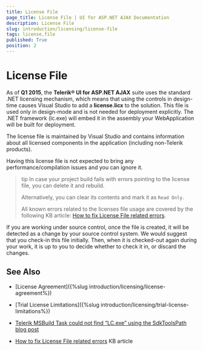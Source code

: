 ```yaml
---
title: License File
page_title: License File | UI for ASP.NET AJAX Documentation
description: License File
slug: introduction/licensing/license-file
tags: license,file
published: True
position: 2
---
```


# License File



As of **Q1 2015**, the **Telerik® UI for ASP.NET AJAX** suite	uses the standard .NET licensing mechanism, which means that using the controls in design-time	causes Visual Studio to add a **license.licx** to the solution.	This file is used only in design-mode and is not needed for deployment explicitly. The .NET framework (lc.exe) will	embed it in the assembly your WebApplication will be built for deployment.

The license file is maintained by Visual Studio and contains information about all licensed components in the application (including non-Telerik products).

Having this license file is not expected to bring any performance/compilation issues and you can ignore it.

>tip In case your project build fails with errors pointing to the license file, you can delete it and rebuild. 
>
>Alternatively, you can clear its contents and mark it as `Read Only`.
>
>All known errors related to the licenses file usage are covered by the following KB article: [How to fix License File related errors](https://www.telerik.com/support/kb/aspnet-ajax/details/how-to-fix-license-file-related-errors).


If you are working under source control, once the file is created, it will be detected as a change by your source control system.	We would suggest that you check-in this file initially. Then, when it is checked-out again during your work,	it is up to you to decide whether to check it in, or discard the changes.

## See Also

 * [License Agreement]({%slug introduction/licensing/license-agreement%})

 * [Trial License Limitations]({%slug introduction/licensing/trial-license-limitations%})

 * [Telerik MSBuild Task could not find “LC.exe” using the SdkToolsPath blog post](http://www.msigman.com/telerik-msbuild-task-find-lc-exe-sdktoolspath/)
 
  * [How to fix License File related errors](https://www.telerik.com/support/kb/aspnet-ajax/details/how-to-fix-license-file-related-errors) KB article
